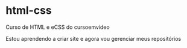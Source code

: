 # html-css
 Curso de HTML e eCSS do cursoemvideo

 Estou aprendendo a criar site e agora vou gerenciar meus repositórios
